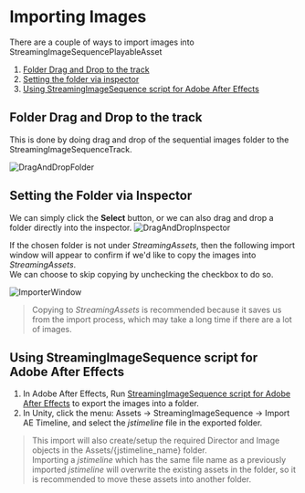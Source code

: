 # Importing Images

There are a couple of ways to import images into StreamingImageSequencePlayableAsset

1. [Folder Drag and Drop to the track](#folder-drag-and-drop-to-the-track)
1. [Setting the folder via inspector](#setting-the-folder-via-inspector)
1. [Using StreamingImageSequence script for Adobe After Effects](#using-streamingimagesequence-script-for-adobe-after-effects)

## Folder Drag and Drop to the track

This is done by doing drag and drop of the sequential images folder to the StreamingImageSequenceTrack.

![DragAndDropFolder](../images/DragAndDropFolder.png)

## Setting the Folder via Inspector

We can simply click the **Select** button, or we can also drag and drop a folder directly into the inspector.
![DragAndDropInspector](../images/DragAndDropInspector.png)

If the chosen folder is not under *StreamingAssets*, then the following import window will appear to confirm if we'd like to copy the images into *StreamingAssets*.   
We can choose to skip copying by unchecking the checkbox to do so.

![ImporterWindow](../images/ImporterWindow.png)

> Copying to *StreamingAssets* is recommended because it saves us from the import process, which may take a long time if there are a lot of images.

## Using StreamingImageSequence script for Adobe After Effects

1. In Adobe After Effects, Run [StreamingImageSequence script for Adobe After Effects](https://github.com/unity3d-jp/StreamingImageSequence/tree/dev/AE~/Plugins) to export the images into a folder.
2. In Unity, click the menu: Assets -> StreamingImageSequence -> Import AE Timeline, and select the *jstimeline* file in the exported folder.

> This import will also create/setup the required Director and Image objects in the Assets/{jstimeline_name} folder.  
Importing a *jstimeline* which has the same file name as a previously imported *jstimeline* will overwrite the existing assets in the folder, 
so it is recommended to move these assets into another folder.
